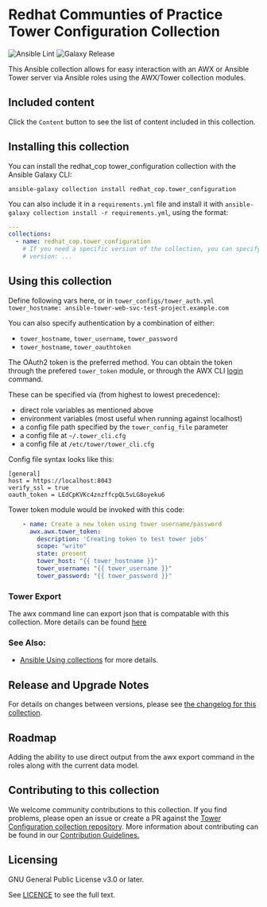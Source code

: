# Redhat Communties of Practice Tower Configuration Collection

![Ansible Lint](https://github.com/redhat-cop/tower_configuration/workflows/Ansible%20Lint/badge.svg)
![Galaxy Release](https://github.com/redhat-cop/tower_configuration/workflows/galaxy-release/badge.svg)
<!-- Further CI badges go here as above -->

This Ansible collection allows for easy interaction with an AWX or Ansible Tower server via Ansible roles using the AWX/Tower collection modules.

## Included content

Click the `Content` button to see the list of content included in this collection.

## Installing this collection

You can install the redhat_cop tower_configuration collection with the Ansible Galaxy CLI:

    ansible-galaxy collection install redhat_cop.tower_configuration

You can also include it in a `requirements.yml` file and install it with `ansible-galaxy collection install -r requirements.yml`, using the format:

```yaml
---
collections:
  - name: redhat_cop.tower_configuration
    # If you need a specific version of the collection, you can specify like this:
    # version: ...
```

## Using this collection
Define following vars here, or in `tower_configs/tower_auth.yml`
`tower_hostname: ansible-tower-web-svc-test-project.example.com`

You can also specify authentication by a combination of either:

 - `tower_hostname`, `tower_username`, `tower_password`
 - `tower_hostname`, `tower_oauthtoken`

The OAuth2 token is the preferred method. You can obtain the token through the prefered `tower_token` module, or through the
AWX CLI [login](https://docs.ansible.com/ansible-tower/latest/html/towercli/reference.html#awx-login)
command.

These can be specified via (from highest to lowest precedence):

 - direct role variables as mentioned above
 - environment variables (most useful when running against localhost)
 - a config file path specified by the `tower_config_file` parameter
 - a config file at `~/.tower_cli.cfg`
 - a config file at `/etc/tower/tower_cli.cfg`

Config file syntax looks like this:

```
[general]
host = https://localhost:8043
verify_ssl = true
oauth_token = LEdCpKVKc4znzffcpQL5vLG8oyeku6
```

Tower token module would be invoked with this code:
```yaml
    - name: Create a new token using tower username/password
      awx.awx.tower_token:
        description: 'Creating token to test tower jobs'
        scope: "write"
        state: present
        tower_host: "{{ tower_hostname }}"
        tower_username: "{{ tower_username }}"
        tower_password: "{{ tower_password }}"

```

### Tower Export
The awx command line can export json that is compatable with this collection.
More details can be found [here](playbooks/tower_configs_export_model/README.md)

### See Also:

* [Ansible Using collections](https://docs.ansible.com/ansible/latest/user_guide/collections_using.html) for more details.

## Release and Upgrade Notes
For details on changes between versions, please see [the changelog for this collection](CHANGELOG.rst).

## Roadmap
Adding the ability to use direct output from the awx export command in the roles along with the current data model.

## Contributing to this collection

We welcome community contributions to this collection. If you find problems, please open an issue or create a PR against the [Tower Configuration collection repository](https://github.com/redhat-cop/tower_configuration).
More information about contributing can be found in our [Contribution Guidelines.](https://github.com/redhat-cop/tower_configuration/blob/devel/.github/CONTRIBUTING.md)

## Licensing

GNU General Public License v3.0 or later.

See [LICENCE](https://www.gnu.org/licenses/gpl-3.0.txt) to see the full text.
